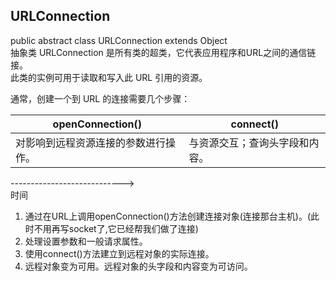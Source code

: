 ## URLConnection  
public abstract class URLConnection extends Object  
抽象类 URLConnection 是所有类的超类，它代表应用程序和URL之间的通信链接。  
此类的实例可用于读取和写入此 URL 引用的资源。  

通常，创建一个到 URL 的连接需要几个步骤：

openConnection() | connect()
--- | ---
对影响到远程资源连接的参数进行操作。 | 与资源交互；查询头字段和内容。
---------------------------->  
                        时间
                        

1. 通过在URL上调用openConnection()方法创建连接对象(连接那台主机)。(此时不用再写socket了,它已经帮我们做了连接)
2. 处理设置参数和一般请求属性。
3. 使用connect()方法建立到远程对象的实际连接。
4. 远程对象变为可用。远程对象的头字段和内容变为可访问。
 
 
 
